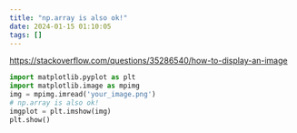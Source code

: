 ```yaml
---
title: "np.array is also ok!"
date: 2024-01-15 01:10:05
tags: []
---
```

https://stackoverflow.com/questions/35286540/how-to-display-an-image

```py
import matplotlib.pyplot as plt
import matplotlib.image as mpimg
img = mpimg.imread('your_image.png')
# np.array is also ok!
imgplot = plt.imshow(img)
plt.show()
```

